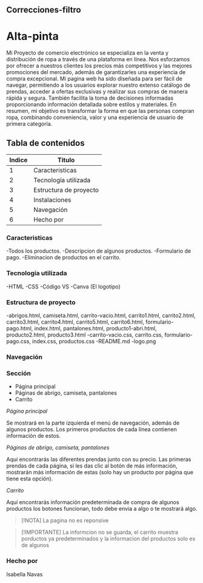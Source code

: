 ## Correcciones-filtro

# Alta-pinta
Mi Proyecto de comercio electrónico se especializa en la venta y distribución de ropa a través de una plataforma en línea. Nos esforzamos por ofrecer a nuestros clientes los precios más competitivos y las mejores promociones del mercado, además de garantizarles una experiencia de compra excepcional. Mi pagina web ha sido diseñada para ser fácil de navegar, permitiendo a los usuarios explorar nuestro extenso catálogo de prendas, acceder a ofertas exclusivas y realizar sus compras de manera rápida y segura. También facilita la toma de decisiones informadas proporcionando información detallada sobre estilos y materiales. En resumen, mi objetivo es transformar la forma en que las personas compran ropa, combinando conveniencia, valor y una experiencia de usuario de primera categoría.

## Tabla de contenidos
| Indice | Titulo |
|-- | -- |
| 1 | Caracteristicas|
| 2 | Tecnología utilizada|
| 3 | Estructura de proyecto |
| 4 | Instalaciones|
| 5 | Navegación |
| 6 |Hecho por |

###  Caracteristicas
-Todos los productos.
-Descripcion de algunos productos.
-Formulario de pago.
-Eliminacion de productos en el carrito.

###   Tecnología utilizada
-HTML
-CSS
-Código VS
-Canva (El logotipo)

### Estructura de proyecto
-abrigos.html, camiseta.html, carrito-vacio.html, carrito1.html, carrito2.html, carrito3.html, carrito4.html, carrito5.html, carrito6.html, formulario-pago.html, index.html, pantalones.html, producto1-abri.html, producto2.html, producto3.html -carrito-vacio.css, carrito.css, formulario-pago.css, index.css, productos.css -README.md -logo.png

### Navegación
   ### Sección 
- Página principal
- Páginas de abrigo, camiseta, pantalones
- Carrito

*Página principal*

Se mostrará en la parte izquierda el menú de navegación, además de algunos productos. Los primeros productos de cada línea contienen información de estos.

*Páginas de abrigo, camiseta, pantalones*

Aquí encontrarás las diferentes prendas junto con su precio. Las primeras prendas de cada página, si les das clic al botón de más información, mostrarán más información de estas (solo hay un producto por página que tiene esta opción).

*Carrito*

Aquí encontrarás información predeterminada de compra de algunos productos los botones funcionan, todo debe envia a algo o te mostrará algo.


> [!NOTA]
>La pagina no es reponsive 

>[!IMPORTANTE]
> La informcion no se guarda, el carrito muestra porductos ya predeterminados y la informacion del productos solo es de algunos

### Hecho por
Isabella Navas
